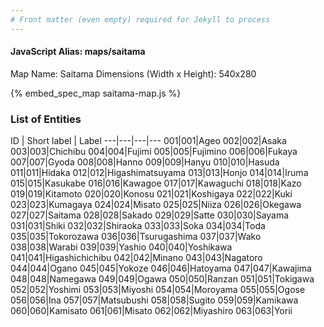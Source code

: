 ```yaml
---
# Front matter (even empty) required for Jekyll to process
---
```


#### JavaScript Alias: maps/saitama

Map Name: Saitama
Dimensions (Width x Height): 540x280



{% embed_spec_map saitama-map.js %}

### List of Entities

ID | Short label | Label
---|---|---|---
001|001|Ageo
002|002|Asaka
003|003|Chichibu
004|004|Fujimi
005|005|Fujimino
006|006|Fukaya
007|007|Gyoda
008|008|Hanno
009|009|Hanyu
010|010|Hasuda
011|011|Hidaka
012|012|Higashimatsuyama
013|013|Honjo
014|014|Iruma
015|015|Kasukabe
016|016|Kawagoe
017|017|Kawaguchi
018|018|Kazo
019|019|Kitamoto
020|020|Konosu
021|021|Koshigaya
022|022|Kuki
023|023|Kumagaya
024|024|Misato
025|025|Niiza
026|026|Okegawa
027|027|Saitama
028|028|Sakado
029|029|Satte
030|030|Sayama
031|031|Shiki
032|032|Shiraoka
033|033|Soka
034|034|Toda
035|035|Tokorozawa
036|036|Tsurugashima
037|037|Wako
038|038|Warabi
039|039|Yashio
040|040|Yoshikawa
041|041|Higashichichibu
042|042|Minano
043|043|Nagatoro
044|044|Ogano
045|045|Yokoze
046|046|Hatoyama
047|047|Kawajima
048|048|Namegawa
049|049|Ogawa
050|050|Ranzan
051|051|Tokigawa
052|052|Yoshimi
053|053|Miyoshi
054|054|Moroyama
055|055|Ogose
056|056|Ina
057|057|Matsubushi
058|058|Sugito
059|059|Kamikawa
060|060|Kamisato
061|061|Misato
062|062|Miyashiro
063|063|Yorii